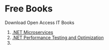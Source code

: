 # Free Books
Download Open Access IT Books

1. [.NET Microservices](https://it-ebooks.dev/books/sysadmin-and-devops/dotnet-microservices)
2. [.NET Performance Testing and Optimization](https://it-ebooks.dev/books/programming/net-performance-testing-and-optimization)
3. 
